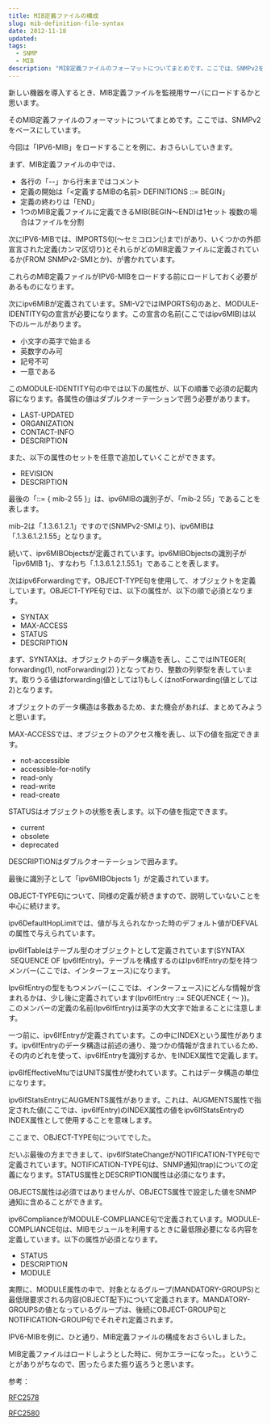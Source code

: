 ```yaml
---
title: MIB定義ファイルの構成
slug: mib-definition-file-syntax
date: 2012-11-18
updated:
tags:
  - SNMP
  - MIB
description: "MIB定義ファイルのフォーマットについてまとめです。ここでは、SNMPv2をベースにしています。"
---
```


新しい機器を導入するとき、MIB定義ファイルを監視用サーバにロードするかと思います。

そのMIB定義ファイルのフォーマットについてまとめです。ここでは、SNMPv2をベースにしています。

今回は「IPV6-MIB」をロードすることを例に、おさらいしていきます。

<!--more-->

まず、MIB定義ファイルの中では、

- 各行の「--」から行末まではコメント
- 定義の開始は「<定義するMIBの名前> DEFINITIONS ::= BEGIN」
- 定義の終わりは「END」
- 1つのMIB定義ファイルに定義できるMIB(BEGIN～END)は1セット
  複数の場合はファイルを分割

次にIPV6-MIBでは、IMPORTS句(～セミコロン(;)まで)があり、いくつかの外部宣言された定義(カンマ区切り)とそれらがどのMIB定義ファイルに定義されているか(FROM SNMPv2-SMIとか)、が書かれています。

これらのMIB定義ファイルがIPV6-MIBをロードする前にロードしておく必要があるものになります。

次にipv6MIBが定義されています。SMI-V2ではIMPORTS句のあと、MODULE-IDENTITY句の宣言が必要になります。この宣言の名前(ここではipv6MIB)は以下のルールがあります。

- 小文字の英字で始まる
- 英数字のみ可
- 記号不可
- 一意である

このMODULE-IDENTITY句の中では以下の属性が、以下の順番で必須の記載内容になります。各属性の値はダブルクオーテーションで囲う必要があります。

- LAST-UPDATED
- ORGANIZATION
- CONTACT-INFO
- DESCRIPTION

また、以下の属性のセットを任意で追加していくことができます。

- REVISION
- DESCRIPTION

最後の「::= { mib-2 55 }」は、ipv6MIBの識別子が、「mib-2 55」であることを表します。

mib-2は「.1.3.6.1.2.1」ですので(SNMPv2-SMIより)、ipv6MIBは「.1.3.6.1.2.1.55」となります。

続いて、ipv6MIBObjectsが定義されています。ipv6MIBObjectsの識別子が「ipv6MIB 1」、すなわち「.1.3.6.1.2.1.55.1」であることを表します。

次はipv6Forwardingです。OBJECT-TYPE句を使用して、オブジェクトを定義しています。OBJECT-TYPE句では、以下の属性が、以下の順で必須となります。

- SYNTAX
- MAX-ACCESS
- STATUS
- DESCRIPTION

まず、SYNTAXは、オブジェクトのデータ構造を表し、ここではINTEGER{ forwarding(1), notForwarding(2) }となっており、整数の列挙型を表しています。取りうる値はforwarding(値としては1)もしくはnotForwarding(値としては2)となります。

オブジェクトのデータ構造は多数あるため、また機会があれば、まとめてみようと思います。

MAX-ACCESSでは、オブジェクトのアクセス権を表し、以下の値を指定できます。

- not-accessible
- accessible-for-notify
- read-only
- read-write
- read-create

STATUSはオブジェクトの状態を表します。以下の値を指定できます。

- current
- obsolete
- deprecated

DESCRIPTIONはダブルクオーテーションで囲みます。

最後に識別子として「ipv6MIBObjects 1」が定義されています。

OBJECT-TYPE句について、同様の定義が続きますので、説明していないことを中心に続けます。

ipv6DefaultHopLimitでは、値が与えられなかった時のデフォルト値がDEFVALの属性で与えられています。

ipv6IfTableはテーブル型のオブジェクトとして定義されています(SYNTAX    SEQUENCE OF Ipv6IfEntry)。テーブルを構成するのはIpv6IfEntryの型を持つメンバー(ここでは、インターフェース)になります。

Ipv6IfEntryの型をもつメンバー(ここでは、インターフェース)にどんな情報が含まれるかは、少し後に定義されています(Ipv6IfEntry ::= SEQUENCE { ～ })。 このメンバーの定義の名前(Ipv6IfEntry)は英字の大文字で始まることに注意します。

一つ前に、ipv6IfEntryが定義されています。この中にINDEXという属性があります。ipv6IfEntryのデータ構造は前述の通り、幾つかの情報が含まれているため、その内のどれを使って、ipv6IfEntryを識別するか、をINDEX属性で定義します。

ipv6IfEffectiveMtuではUNITS属性が使われています。これはデータ構造の単位になります。

ipv6IfStatsEntryにAUGMENTS属性があります。これは、AUGMENTS属性で指定された値(ここでは、ipv6IfEntry)のINDEX属性の値をipv6IfStatsEntryのINDEX属性として使用することを意味します。

ここまで、OBJECT-TYPE句についてでした。

だいぶ最後の方まできまして、ipv6IfStateChangeがNOTIFICATION-TYPE句で定義されています。NOTIFICATION-TYPE句は、SNMP通知(trap)についての定義になります。STATUS属性とDESCRIPTION属性は必須になります。

OBJECTS属性は必須ではありませんが、OBJECTS属性で設定した値をSNMP通知に含めることができます。

ipv6ComplianceがMODULE-COMPLIANCE句で定義されています。MODULE-COMPLIANCE句は、MIBモジュールを利用するときに最低限必要になる内容を定義しています。以下の属性が必須となります。

- STATUS
- DESCRIPTION
- MODULE

実際に、MODULE属性の中で、対象となるグループ(MANDATORY-GROUPS)と最低限要求される内容(OBJECT配下)について定義されます。MANDATORY-GROUPSの値となっているグループは、後続にOBJECT-GROUP句とNOTIFICATION-GROUP句でそれぞれ定義されます。

IPV6-MIBを例に、ひと通り、MIB定義ファイルの構成をおさらいしました。

MIB定義ファイルはロードしようとした時に、何かエラーになった。。ということがありがちなので、困ったらまた振り返ろうと思います。

参考：

[RFC2578](http://tools.ietf.org/html/rfc2578)

[RFC2580](http://tools.ietf.org/html/rfc2580)

